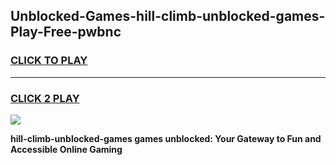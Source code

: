
## Unblocked-Games-hill-climb-unblocked-games-Play-Free-pwbnc
<h3>
<a href="https://premium76.site?title=hill-climb-unblocked-games&ref=17A">CLICK TO PLAY</a></h3>
<hr>

<h3>
<a href="https://premium76.site?title=hill-climb-unblocked-games&ref=17A">CLICK 2 PLAY</a>
  
</h3>

<a href="https://premium76.site?title=hill-climb-unblocked-games&ref=17A"><img src="https://clearcache.store/games.png"></a>


**hill-climb-unblocked-games games unblocked: Your Gateway to Fun and Accessible Online Gaming**
